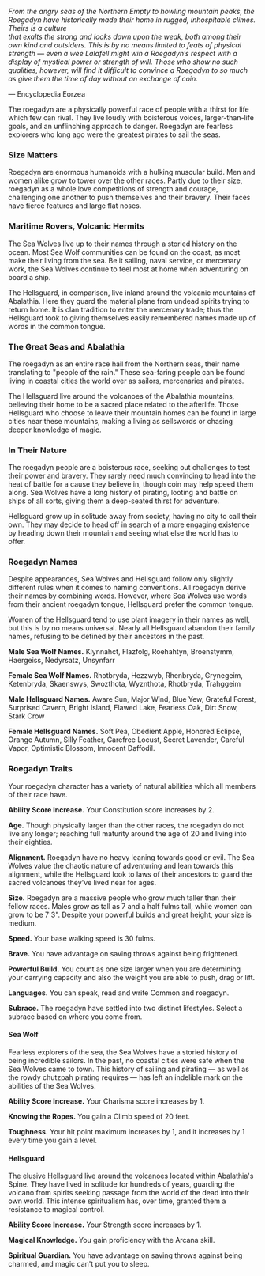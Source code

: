 *From the angry seas of the Northern Empty to howling mountain peaks, the Roegadyn have historically made their home in rugged, inhospitable climes. Theirs is a culture<br>that exalts the strong and looks down upon the weak, both among their own kind and outsiders. This is by no means limited to feats of physical strength &mdash; even a wee Lalafell might win a Roegadyn’s respect with a display of mystical power or strength of will. Those who show no such qualities, however, will find it difficult to convince a Roegadyn to so much as give them the time of day without an exchange of coin.*

&mdash; Encyclopedia Eorzea

The roegadyn are a physically powerful race of people with a thirst for life which few can rival. They live loudly with boisterous voices, larger-than-life goals, and an unflinching approach to danger. Roegadyn are fearless explorers who long ago were the greatest pirates to sail the seas.

### Size Matters
Roegadyn are enormous humanoids with a hulking muscular build. Men and women alike grow to tower over the other races. Partly due to their size, roegadyn as a whole love competitions of strength and courage, challenging one another to push themselves and their bravery. Their faces have fierce features and large flat noses.

### Maritime Rovers, Volcanic Hermits
The Sea Wolves live up to their names through a storied history on the ocean. Most Sea Wolf communities can be found on the coast, as most make their living from the sea. Be it sailing, naval service, or mercenary work, the Sea Wolves continue to feel most at home when adventuring on board a ship. 

The Hellsguard, in comparison, live inland around the volcanic mountains of Abalathia. Here they guard the material plane from undead spirits trying to return home. It is clan tradition to enter the mercenary trade; thus the Hellsguard took to giving themselves easily remembered names made up of words in the common tongue.

### The Great Seas and Abalathia
The roegadyn as an entire race hail from the Northern seas, their name translating to "people of the rain." These sea-faring people can be found living in coastal cities the world over as sailors, mercenaries and pirates. 

The Hellsguard live around the volcanoes of the Abalathia mountains, believing their home to be a sacred place related to the afterlife. Those Hellsguard who choose to leave their mountain homes can be found in large cities near these mountains, making a living as sellswords or chasing deeper knowledge of magic.

### In Their Nature
The roegadyn people are a boisterous race, seeking out challenges to test their power and bravery. They rarely need much convincing to head into the heat of battle for a cause they believe in, though coin may help speed them along. Sea Wolves have a long history of pirating, looting and battle on ships of all sorts, giving them a deep-seated thirst for adventure. 

Hellsguard grow up in solitude away from society, having no city to call their own. They may decide to head off in search of a more engaging existence by heading down their mountain and seeing what else the world has to offer.

### Roegadyn Names
Despite appearances, Sea Wolves and Hellsguard follow only slightly different rules when it comes to naming conventions. All roegadyn derive their names by combining words. However, where Sea Wolves use words from their ancient roegadyn tongue, Hellsguard prefer the common tongue. 

Women of the Hellsguard tend to use plant imagery in their names as well, but this is by no means universal. Nearly all Hellsguard abandon their family names, refusing to be defined by their ancestors in the past. 

**Male Sea Wolf Names.** Klynnahct, Flazfolg, Roehahtyn, Broenstymm, Haergeiss, Nedyrsatz, Unsynfarr

**Female Sea Wolf Names.** Rhotbryda, Hezzwyb, Rhenbryda, Grynegeim, Ketenbryda, Skaenswys, Swozthota, Wyznthota, Rhotbryda, Trahggeim

**Male Hellsguard Names.** Aware Sun, Major Wind, Blue Yew, Grateful Forest, Surprised Cavern, Bright Island, Flawed Lake, Fearless Oak, Dirt Snow, Stark Crow

**Female Hellsguard Names.** Soft Pea, Obedient Apple, Honored Eclipse, Orange Autumn, Silly Feather, Carefree Locust, Secret Lavender, Careful Vapor, Optimistic Blossom, Innocent Daffodil.

### Roegadyn Traits
Your roegadyn character has a variety of natural abilities which all members of their race have.

**Ability Score Increase.** Your Constitution score increases by 2.

**Age.** Though physically larger than the other races, the roegadyn do not live any longer; reaching full maturity around the age of 20 and living into their eighties. 

**Alignment.** Roegadyn have no heavy leaning towards good or evil. The Sea Wolves value the chaotic nature of adventuring and lean towards this alignment, while the Hellsguard look to laws of their ancestors to guard the sacred volcanoes they've lived near for ages.

**Size.** Roegadyn are a massive people who grow much taller than their fellow races. Males grow as tall as 7 and a half fulms tall, while women can grow to be 7'3". Despite your powerful builds and great height, your size is medium.

**Speed.** Your base walking speed is 30 fulms.

**Brave.** You have advantage on saving throws against being frightened.

**Powerful Build.** You count as one size larger when you are determining your carrying capacity and also the weight you are able to push, drag or lift.

**Languages.** You can speak, read and write Common and roegadyn. 

**Subrace.** The roegadyn have settled into two distinct lifestyles. Select a subrace based on where you come from. 

#### Sea Wolf
Fearless explorers of the sea, the Sea Wolves have a storied history of being incredible sailors. In the past, no coastal cities were safe when the Sea Wolves came to town. This history of sailing and pirating &mdash; as well as the rowdy chutzpah pirating requires &mdash; has left an indelible mark on the abilities of the Sea Wolves.

**Ability Score Increase.** Your Charisma score increases by 1. 

**Knowing the Ropes.** You gain a Climb speed of 20 feet.

**Toughness.** Your hit point maximum increases by 1, and it increases by 1 every time you gain a level.

#### Hellsguard
The elusive Hellsguard live around the volcanoes located within Abalathia's Spine. They have lived in solitude for hundreds of years, guarding the volcano from spirits seeking passage from the world of the dead into their own world. This intense spiritualism has, over time, granted them a resistance to magical control.

**Ability Score Increase.** Your Strength score increases by 1.

**Magical Knowledge.** You gain proficiency with the Arcana skill.

**Spiritual Guardian.** You have advantage on saving throws against being charmed, and magic can't put you to sleep.